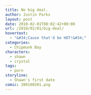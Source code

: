 ```yaml
---
title: No big deal.
author: Justin Parks
layout: post
date: 2010-02-01T08:02:42+00:00
url: /2010/02/01/big-deal/
hovertext:
  - "&#34;Cause that'd be HOT!&#34;"
categories:
  - Chipmunk Bay
characters:
  - shawn
  - crystal
tags:
  - porn
storyline:
  - Shawn's first date
comic: 200100201.png 
---
```

